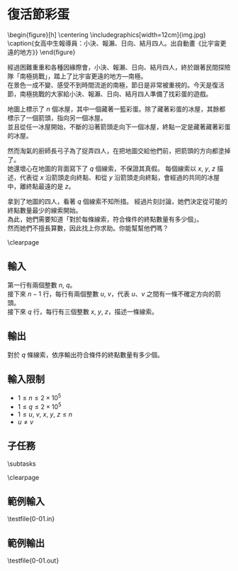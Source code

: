 # 復活節彩蛋

\begin{figure}[h]
\centering
\includegraphics[width=12cm]{img.jpg}
\caption{女高中生報導員：小決、報瀨、日向、結月四人。出自動畫《比宇宙更遠的地方》}
\end{figure}

經過困難重重和各種因緣際會，小決、報瀨、日向、結月四人，終於跟著民間探險隊「南極挑戰」，踏上了比宇宙更遠的地方—南極。\
在景色一成不變、感受不到時間流逝的南極，節日是非常被重視的。今天是復活節，南極挑戰的大家給小決、報瀨、日向、結月四人準備了找彩蛋的遊戲。

地圖上標示了 $n$ 個冰屋，其中一個藏著一籃彩蛋。除了藏著彩蛋的冰屋，其餘都標示了一個箭頭，指向另一個冰屋。\
並且從任一冰屋開始，不斷的沿著箭頭走向下一個冰屋，終點一定是藏著藏著彩蛋的冰屋。

然而淘氣的廚師長弓子為了捉弄四人，在把地圖交給他們前，把箭頭的方向都塗掉了。\
她還壞心在地圖的背面寫下了 $q$ 個線索，不保證其真假。
每個線索以 $x,~y,~z$ 描述，代表從 $x$ 沿箭頭走向終點、和從 $y$ 沿箭頭走向終點，會經過的共同的冰屋中，離終點最遠的是 $z$。

拿到了地圖的四人，看著 $q$ 個線索不知所措。
經過片刻討論，她們決定從可能的終點數量最少的線索開始。\
為此，她們需要知道「對於每條線索，符合條件的終點數量有多少個」。\
然而她們不擅長算數，因此找上你求助。你能幫幫他們嗎？

\clearpage

## 輸入
第一行有兩個整數 $n,~q$。\
接下來 $n-1$ 行，每行有兩個整數 $u,~v$，代表 $u$、$v$ 之間有一條不確定方向的箭頭。\
接下來 $q$ 行，每行有三個整數 $x,~y,~z$，描述一條線索。

## 輸出
對於 $q$ 條線索，依序輸出符合條件的終點數量有多少個。

## 輸入限制
- $1 \le n \le 2 \times 10^5$
- $1 \le q \le 2 \times 10^5$
- $1 \le u,~v,~x,~y,~z \le n$
- $u \ne v$

## 子任務
\subtasks

\clearpage

## 範例輸入
\testfile{0-01.in}

## 範例輸出
\testfile{0-01.out}

